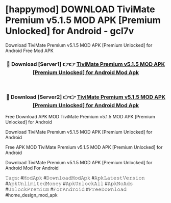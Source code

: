 # [happymod] DOWNLOAD TiviMate Premium v5.1.5 MOD APK [Premium Unlocked] for Android - gcl7v
Download TiviMate Premium v5.1.5 MOD APK [Premium Unlocked] for Android Free Mod APK

<div align="center">
<h3>🔴 Download [Server1] 👉👉 <a href="https://apk-comot.site?title=TiviMate_Premium_v5.1.5_MOD_APK_[Premium_Unlocked]_for_Android">TiviMate Premium v5.1.5 MOD APK [Premium Unlocked] for Android Mod Apk</a></h3><br>

<h3>🔴 Download [Server2] 👉👉 <a href="https://apk-comot.site?title=TiviMate_Premium_v5.1.5_MOD_APK_[Premium_Unlocked]_for_Android">TiviMate Premium v5.1.5 MOD APK [Premium Unlocked] for Android Mod Apk</a></h3>
</div>


Free Download APK MOD TiviMate Premium v5.1.5 MOD APK [Premium Unlocked] for Android

Download TiviMate Premium v5.1.5 MOD APK [Premium Unlocked] for Android 

Free APK MOD TiviMate Premium v5.1.5 MOD APK [Premium Unlocked] for Android 

Download TiviMate Premium v5.1.5 MOD APK [Premium Unlocked] for Android Mod For Android

𝚃𝚊𝚐𝚜: #𝙼𝚘𝚍𝙰𝚙𝚔 #𝙳𝚘𝚠𝚗𝚕𝚘𝚊𝚍𝙼𝚘𝚍𝙰𝚙𝚔 #𝙰𝚙𝚔𝙻𝚊𝚝𝚎𝚜𝚝𝚅𝚎𝚛𝚜𝚒𝚘𝚗 #𝙰𝚙𝚔𝚄𝚗𝚕𝚒𝚖𝚒𝚝𝚎𝚍𝙼𝚘𝚗𝚎𝚢 #𝙰𝚙𝚔𝚄𝚗𝚕𝚘𝚌𝚔𝙰𝚕𝚕 #𝙰𝚙𝚔𝙽𝚘𝙰𝚍𝚜 #𝚄𝚗𝚕𝚘𝚌𝚔𝙿𝚛𝚎𝚖𝚒𝚞𝚖 #𝙵𝚘𝚛𝙰𝚗𝚍𝚛𝚘𝚒𝚍 #𝙵𝚛𝚎𝚎𝙳𝚘𝚠𝚗𝚕𝚘𝚊𝚍 #home_design_mod_apk